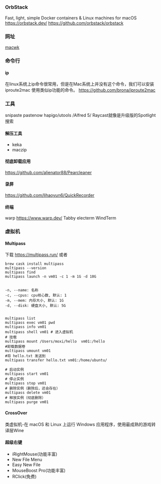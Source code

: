
##
### OrbStack
Fast, light, simple Docker containers & Linux machines for macOS
https://orbstack.dev/
https://github.com/orbstack/orbstack


### 网址
[macwk](https://macwk.com.cn/)


### 命令行
#### ip
在linux系统上ip命令很常用，但是在Mac系统上并没有这个命令，我们可以安装 iproute2mac 使用类似ip功能的命令。
https://github.com/brona/iproute2mac

### 工具

snipaste
pastenow
hapigo/utools /Alfred 5/ Raycast就像是升级版的Spotlight搜索
#### 解压工具
- keka
- maczip
#### 彻底卸载应用
https://github.com/alienator88/Pearcleaner
#### 录屏
https://github.com/lihaoyun6/QuickRecorder

#### 终端
warp https://www.warp.dev/
Tabby
electerm
WindTerm
### 虚拟机
#### Multipass
下载
https://multipass.run/
或者
```
brew cask install multipass
multipass --version
multipass find
multipass launch -n vm01 -c 1 -m 1G -d 10G


-n, --name: 名称
-c, --cpus: cpu核心数, 默认: 1
-m, --mem: 内存大小, 默认: 1G
-d, --disk: 硬盘大小, 默认: 5G


multipass list
multipass exec vm01 pwd
multipass info vm01
multipass shell vm01 # 进入虚拟机
# 挂载
multipass mount /Users/moxi/hello  vm01:/hello
#卸载数据卷
multipass umount vm01
#将 hello.txt 发送到
multipass transfer hello.txt vm01:/home/ubuntu/

# 启动实例
multipass start vm01
# 停止实例
multipass stop vm01
# 删除实例（删除后，还会存在）
multipass delete vm01
# 释放实例（彻底删除）
multipass purge vm01
```

#### CrossOver
类虚拟机-在 macOS 和 Linux 上运行 Windows 应用程序，使用最成熟的游戏转译层Wine

#### 超级右键
- iRightMouse(功能丰富)
- New File Menu
- Easy New File
- MouseBoost Pro(功能丰富)
- RClick(免费)